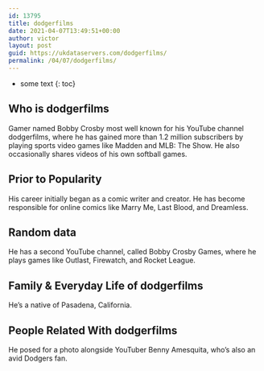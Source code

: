 ```yaml
---
id: 13795
title: dodgerfilms
date: 2021-04-07T13:49:51+00:00
author: victor
layout: post
guid: https://ukdataservers.com/dodgerfilms/
permalink: /04/07/dodgerfilms/
---
```


* some text
{: toc}


## Who is dodgerfilms



Gamer named Bobby Crosby most well known for his YouTube channel dodgerfilms, where he has gained more than 1.2 million subscribers by playing sports video games like Madden and MLB: The Show. He also occasionally shares videos of his own softball games. 

                
                
                
## Prior to Popularity



His career initially began as a comic writer and creator. He has become responsible for online comics like Marry Me, Last Blood, and Dreamless. 

                
                
                
## Random data



He has a second YouTube channel, called Bobby Crosby Games, where he plays games like Outlast, Firewatch, and Rocket League.

                
                
                
## Family & Everyday Life of dodgerfilms



He&#8217;s a native of Pasadena, California.

                
                
                
## People Related With dodgerfilms



He posed for a photo alongside YouTuber Benny Amesquita, who&#8217;s also an avid Dodgers fan.

                
              
            
          
          
          